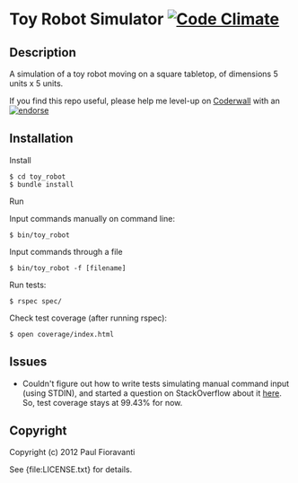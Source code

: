 # Toy Robot Simulator [![Code Climate](https://codeclimate.com/badge.png)](https://codeclimate.com/github/paulfioravanti/toy_robot)

## Description

A simulation of a toy robot moving on a square tabletop, of dimensions 5 units x 5 units.

If you find this repo useful, please help me level-up on [Coderwall](http://coderwall.com/) with an [![endorse](http://api.coderwall.com/pfioravanti/endorse.png)](http://coderwall.com/pfioravanti)

## Installation

Install

    $ cd toy_robot
    $ bundle install

Run

Input commands manually on command line:

    $ bin/toy_robot

Input commands through a file

    $ bin/toy_robot -f [filename]

Run tests:

    $ rspec spec/

Check test coverage (after running rspec):

    $ open coverage/index.html

## Issues

- Couldn't figure out how to write tests simulating manual command input (using STDIN), and started a question on StackOverflow about it [here](http://stackoverflow.com/q/12673485/567863).  So, test coverage stays at 99.43% for now.

## Copyright

Copyright (c) 2012 Paul Fioravanti

See {file:LICENSE.txt} for details.